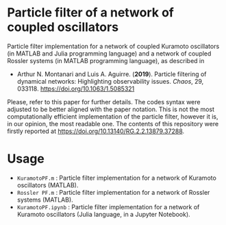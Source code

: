 # Particle filter of a network of coupled oscillators
Particle filter implementation for a network of coupled Kuramoto oscillators (in MATLAB and Julia programming
language) and a network of coupled Rossler systems (in MATLAB programming
language), as described in 

- Arthur N. Montanari and Luis A. Aguirre. (**2019**). Particle filtering of dynamical networks: Highlighting observability issues. *Chaos*, 29, 033118. https://doi.org/10.1063/1.5085321

Please, refer to this paper for further details. The codes syntax were adjusted to be better aligned with the paper notation.
This is not the most computationally efficient implementation of the particle
filter, however it is, in our opinion, the most readable one.
The contents of this repository were firstly reported at https://doi.org/10.13140/RG.2.2.13879.37288.

# Usage

- `KuramotoPF.m` : Particle filter implementation for a network of Kuramoto oscillators (MATLAB).
- `Rossler PF.m` : Particle filter implementation for a network of Rossler systems (MATLAB).
- `KuramotoPF.ipynb` : Particle filter implementation for a network of Kuramoto oscillators	(Julia language, in a Jupyter Notebook).
